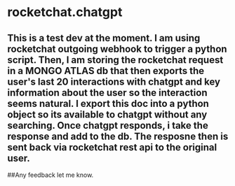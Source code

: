 # rocketchat.chatgpt
## This is a test dev at the moment. I am using rocketchat outgoing webhook to trigger a python script. Then, I am storing the rocketchat request in a MONGO ATLAS db that then exports the user's last 20 interactions with chatgpt and key information about the user so the interaction seems natural. I export this doc into a python object so its available to chatgpt without any searching. Once chatgpt responds, i take the response and add to the db. The resposne then is sent back via rocketchat rest api to the original user. 

##Any feedback let me know.

